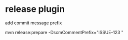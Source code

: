 # release plugin
add commit message prefix 

   mvn release:prepare -DscmCommentPrefix="ISSUE-123 "
